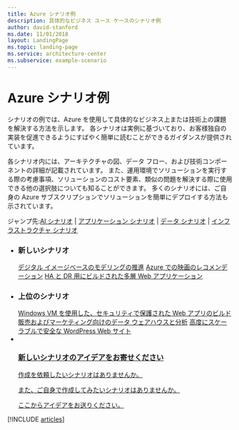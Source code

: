 ```yaml
---
title: Azure シナリオ例
description: 具体的なビジネス ユース ケースのシナリオ例
author: david-stanford
ms.date: 11/01/2018
layout: LandingPage
ms.topic: landing-page
ms.service: architecture-center
ms.subservice: example-scenario
---
```


# <a name="azure-example-scenarios"></a>Azure シナリオ例

シナリオの例では、Azure を使用して具体的なビジネス上または技術上の課題を解決する方法を示します。 各シナリオは実例に基づいており、お客様独自の実装を促進できるようにすばやく簡単に読むことができるガイダンスが提供されています。

各シナリオ内には、アーキテクチャの図、データ フロー、および技術コンポーネントの詳細が記載されています。 また、運用環境でソリューションを実行する際の考慮事項、ソリューションのコスト要素、類似の問題を解決する際に使用できる他の選択肢についても知ることができます。 多くのシナリオには、ご自身の Azure サブスクリプションでソリューションを簡単にデプロイする方法も示されています。

ジャンプ先:[AI シナリオ](#ai-scenarios) | [アプリケーション シナリオ](#application-scenarios) | [データ シナリオ](#data-scenarios) | [インフラストラクチャ シナリオ](#infrastructure-scenarios)

<!-- markdownlint-disable MD033 -->

<ul class="panelContent cardsL">
    <li>
        <div class="cardSize">
            <div class="cardPadding">
                <div class="card">
                    <div class="cardText">
                        <h3>新しいシナリオ</h3>
                        <a class="barLink" href="/azure/architecture/example-scenario/infrastructure/image-modeling" data-linktype="absolute-path">デジタル イメージベースのモデリングの推進</a>
                        <a class="barLink" href="/azure/architecture/example-scenario/ai/movie-recommendations" data-linktype="absolute-path">Azure での映画のレコメンデーション</a>
                        <a class="barLink" href="/azure/architecture/example-scenario/infrastructure/multi-tier-app-disaster-recovery" data-linktype="absolute-path">HA と DR 用にビルドされた多層 Web アプリケーション</a>
                    </div>
                </div>
            </div>
        </div>
    </li>
    <li>
        <div class="cardSize">
            <div class="cardPadding">
                <div class="card">
                    <div class="cardText">
                        <h3>上位のシナリオ</h3>
                        <a class="barLink" href="/azure/architecture/example-scenario/infrastructure/regulated-multitier-app" data-linktype="absolute-path">Windows VM を使用した、セキュリティで保護された Web アプリのビルド</a>
                        <a class="barLink" href="/azure/architecture/example-scenario/data/data-warehouse" data-linktype="absolute-path">販売およびマーケティング向けのデータ ウェアハウスと分析</a>
                        <a class="barLink" href="/azure/architecture/example-scenario/infrastructure/wordpress" data-linktype="absolute-path">高度にスケーラブルで安全な WordPress Web サイト</a>
                    </div>
                </div>
            </div>
        </div>
    </li>
    <li>
        <div class="cardSize">
            <div class="cardPadding">
                <div class="card">
                    <div class="cardText">
                        <a href="https://azure-architecture.uservoice.com/forums/918625-architecture-guidance" data-linktype="external">
                            <div class="cardSize cardsF">
                                <div class="cardPadding">
                                    <div class="card">
                                        <div class="cardImageOuter">
                                            <div class="cardImage">
                                                <img src="https://docs.microsoft.com/en-us/media/common/i_feedback.svg" alt="" data-linktype="external">
                                            </div>
                                        </div>
                                        <div class="cardText">
                                            <h3 class="x-hidden-focus">新しいシナリオのアイデアをお寄せください</h3>
                                            <p>作成を依頼したいシナリオはありませんか。</p>
                                            <p>また、ご自身で作成してみたいシナリオはありませんか。</p>
                                            <p>ここからアイデアをお送りください。</p>
                                        </div>
                                    </div>
                                </div>
                            </div>
                        </a>
                    </div>
                </div>
            </div>
        </div>
    </li>
</ul>

[!INCLUDE [articles](../../includes/scenario_articles.md)]